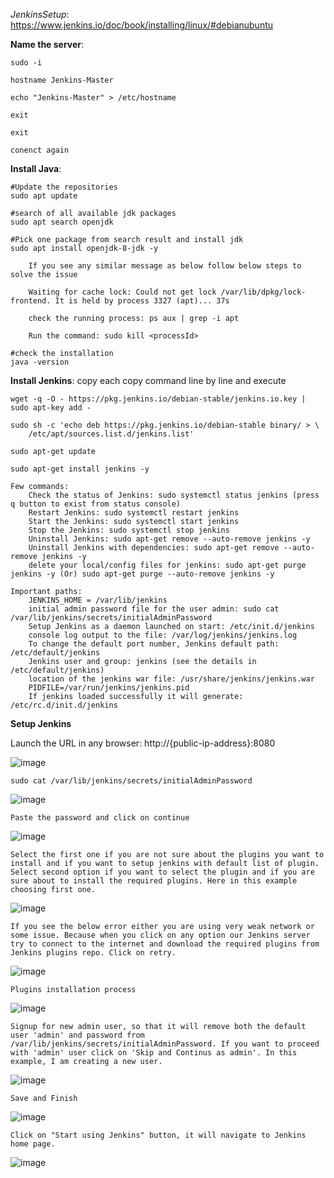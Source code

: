 *JenkinsSetup*: https://www.jenkins.io/doc/book/installing/linux/#debianubuntu

**Name the server**:

    sudo -i

    hostname Jenkins-Master
    
    echo "Jenkins-Master" > /etc/hostname
    
    exit
    
    exit
    
    conenct again
    

**Install Java**:

    #Update the repositories
    sudo apt update
    
    #search of all available jdk packages
    sudo apt search openjdk
    
    #Pick one package from search result and install jdk 
    sudo apt install openjdk-8-jdk -y
    
        If you see any similar message as below follow below steps to solve the issue
        
        Waiting for cache lock: Could not get lock /var/lib/dpkg/lock-frontend. It is held by process 3327 (apt)... 37s
        
        check the running process: ps aux | grep -i apt
        
        Run the command: sudo kill <processId>

    #check the installation
    java -version
    
**Install Jenkins**: copy each copy command line by line and execute

    wget -q -O - https://pkg.jenkins.io/debian-stable/jenkins.io.key | sudo apt-key add -
    
    sudo sh -c 'echo deb https://pkg.jenkins.io/debian-stable binary/ > \
        /etc/apt/sources.list.d/jenkins.list'
        
    sudo apt-get update
    
    sudo apt-get install jenkins -y
    
    Few commands:
        Check the status of Jenkins: sudo systemctl status jenkins (press q button to exist from status console)
        Restart Jenkins: sudo systemctl restart jenkins
        Start the Jenkins: sudo systemctl start jenkins
        Stop the Jenkins: sudo systemctl stop jenkins
        Uninstall Jenkins: sudo apt-get remove --auto-remove jenkins -y
        Uninstall Jenkins with dependencies: sudo apt-get remove --auto-remove jenkins -y
        delete your local/config files for jenkins: sudo apt-get purge jenkins -y (Or) sudo apt-get purge --auto-remove jenkins -y
    
    Important paths:
    	JENKINS_HOME = /var/lib/jenkins
        initial admin password file for the user admin: sudo cat /var/lib/jenkins/secrets/initialAdminPassword
        Setup Jenkins as a daemon launched on start: /etc/init.d/jenkins
        console log output to the file: /var/log/jenkins/jenkins.log
        To change the default port number, Jenkins default path: /etc/default/jenkins
        Jenkins user and group: jenkins (see the details in  /etc/default/jenkins)
        location of the jenkins war file: /usr/share/jenkins/jenkins.war
        PIDFILE=/var/run/jenkins/jenkins.pid
        If jenkins loaded successfully it will generate: /etc/rc.d/init.d/jenkins
    
**Setup Jenkins**

Launch the URL in any browser: http://{public-ip-address}:8080
    
![image](https://user-images.githubusercontent.com/24622526/98561852-a5b74180-22a9-11eb-9319-5b9f59639077.png)


    sudo cat /var/lib/jenkins/secrets/initialAdminPassword
    
![image](https://user-images.githubusercontent.com/24622526/98562037-de571b00-22a9-11eb-8eb9-674ce71b3597.png)

    Paste the password and click on continue

![image](https://user-images.githubusercontent.com/24622526/98562081-f169eb00-22a9-11eb-8a5f-bfb71caa7d0c.png)

    Select the first one if you are not sure about the plugins you want to install and if you want to setup jenkins with default list of plugin. Select second option if you want to select the plugin and if you are sure about to install the required plugins. Here in this example choosing first one.

![image](https://user-images.githubusercontent.com/24622526/98562244-1fe7c600-22aa-11eb-8643-05e6097b1bbd.png)

    If you see the below error either you are using very weak network or some issue. Because when you click on any option our Jenkins server try to connect to the internet and download the required plugins from Jenkins plugins repo. Click on retry.

![image](https://user-images.githubusercontent.com/24622526/98562779-b4eabf00-22aa-11eb-9c7a-768565eeec25.png)

    Plugins installation process

![image](https://user-images.githubusercontent.com/24622526/98563789-e3b56500-22ab-11eb-9ea8-eaf695bd049f.png)

    Signup for new admin user, so that it will remove both the default user 'admin' and password from /var/lib/jenkins/secrets/initialAdminPassword. If you want to proceed with 'admin' user click on 'Skip and Continus as admin'. In this example, I am creating a new user.

![image](https://user-images.githubusercontent.com/24622526/98564226-64746100-22ac-11eb-9ce3-5be6e4af7c5d.png)

    Save and Finish

![image](https://user-images.githubusercontent.com/24622526/98564545-c7fe8e80-22ac-11eb-9aab-4d7a2c320422.png)

    Click on "Start using Jenkins" button, it will navigate to Jenkins home page.
    
![image](https://user-images.githubusercontent.com/24622526/98564695-f54b3c80-22ac-11eb-9984-6e83026a2554.png)
